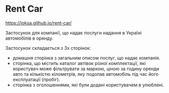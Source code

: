 # Rent Car
https://ioksa.github.io/rent-car/

Застосунок для компанії, що надає послуги надання в Україні автомобілів в оренду.

Застосунок складається з 3х сторінок:
* домашня сторінка з загальним описом послуг, що надає компанія.
* сторінка, що містить каталог автівок різної комплектації, які користувач може фільтрувати за маркою, ціною за годину оренди авто та кількістю кілометрів, яку подолав автомобіль під час його експлуатації (пробіг).
* сторінка з оголошеннями, які були додані користувачем в улюблені.
